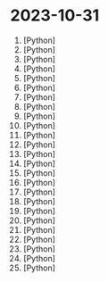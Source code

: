 # 2023-10-31

1. [](https://github.comundefined "A collective list of free APIs") [Python]
2. [](https://github.comundefined "Learn how to design large-scale systems. Prep for the system design interview. Includes Anki flashcards.") [Python]
3. [](https://github.comundefined "A cross-domain diffusion model for 3D reconstruction from a single image") [Python]
4. [](https://github.comundefined "ChatGLM3 series: Open Bilingual Chat LLMs | 开源双语对话语言模型") [Python]
5. [](https://github.comundefined "🏡 Open source home automation that puts local control and privacy first.") [Python]
6. [](https://github.comundefined "🕸 Web apps in pure Python 🐍") [Python]
7. [](https://github.comundefined "Stable Diffusion web UI") [Python]
8. [](https://github.comundefined "You like pytorch? You like micrograd? You love tinygrad! ❤️") [Python]
9. [](https://github.comundefined "Inference Llama 2 in one file of pure 🔥") [Python]
10. [](https://github.comundefined "A youtube-dl fork with additional features and fixes") [Python]
11. [](https://github.comundefined "Focus on prompting and generating") [Python]
12. [](https://github.comundefined "Advanced Python Mastery (course by @dabeaz)") [Python]
13. [](https://github.comundefined "An LLM-powered advanced RAG pipeline built from scratch") [Python]
14. [](https://github.comundefined "Robust recipes for to align language models with human and AI preferences") [Python]
15. [](https://github.comundefined "A community-supported supercharged version of paperless: scan, index and archive all your physical documents") [Python]
16. [](https://github.comundefined "RSA attack tool (mainly for ctf) - retreive private key from weak public key and/or uncipher data") [Python]
17. [](https://github.comundefined "The goal of this guide is very simple - to teach anyone interested in cyber security, regardless of their knowledge level, how to make the most of Netlas.io.") [Python]
18. [](https://github.comundefined "Command-line program to download videos from YouTube.com and other video sites") [Python]
19. [](https://github.comundefined "HACS gives you a powerful UI to handle downloads of all your custom needs.") [Python]
20. [](https://github.comundefined "Ansible is a radically simple IT automation platform that makes your applications and systems easier to deploy and maintain. Automate everything from code deployment to network configuration to cloud management, in a language that approaches plain English, using SSH, with no agents to install on remote systems. https://docs.ansible.com.") [Python]
21. [](https://github.comundefined "🐫 CAMEL: Communicative Agents for “Mind” Exploration of Large Language Model Society (NeruIPS'2023) https://www.camel-ai.org") [Python]
22. [](https://github.comundefined "基于python的网页自动化工具。既能控制浏览器，也能收发数据包。可兼顾浏览器自动化的便利性和requests的高效率。功能强大，内置无数人性化设计和便捷功能。语法简洁而优雅，代码量少。") [Python]
23. [](https://github.comundefined "Translate manga/image 一键翻译各类图片内文字 https://cotrans.touhou.ai/") [Python]
24. [](https://github.comundefined "A bootloader and experimentation playground for Apple Silicon") [Python]
25. [](https://github.comundefined "Perform data science on data that remains in someone else's server") [Python]
